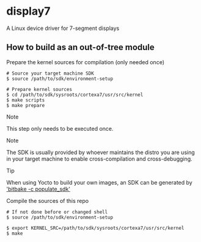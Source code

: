 # display7
A Linux device driver for 7-segment displays

## How to build as an out-of-tree module

Prepare the kernel sources for compilation (only needed once)
```
# Source your target machine SDK
$ source /path/to/sdk/environment-setup

# Prepare kernel sources
$ cd /path/to/sdk/sysroots/cortexa7/usr/src/kernel
$ make scripts
$ make prepare
```

> [!NOTE]
> This step only needs to be executed once.

> [!NOTE]
> The SDK is usually provided by whoever maintains the distro you are using in your target machine to enable cross-compilation and cross-debugging.

> [!TIP]
> When using Yocto to build your own images, an SDK can be generated by ['bitbake <image-name> -c populate_sdk'](https://docs.yoctoproject.org/dev/sdk-manual/appendix-obtain.html)


Compile the sources of this repo
```
# If not done before or changed shell
$ source /path/to/sdk/environment-setup

$ export KERNEL_SRC=/path/to/sdk/sysroots/cortexa7/usr/src/kernel
$ make
```
